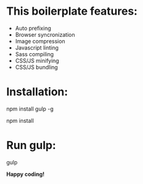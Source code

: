 This boilerplate features:
======

* Auto prefixing
* Browser syncronization
* Image compression
* Javascript linting
* Sass compiling
* CSS/JS minifying
* CSS/JS bundling


Installation:
======

npm install gulp -g

npm install

Run gulp:
======

gulp



**Happy coding!**
